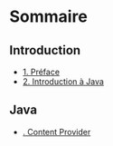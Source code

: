 # Sommaire

## Introduction

* [1. Préface](README.md)
* [2. Introduction à Java](pages/getting_started.md)


## Java
  * [. Content Provider](chapter1/README.md)

